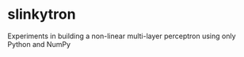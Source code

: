 # slinkytron
Experiments in building a non-linear multi-layer perceptron using only Python and NumPy 

